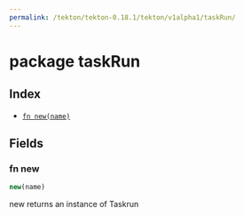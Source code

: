 ```yaml
---
permalink: /tekton/tekton-0.18.1/tekton/v1alpha1/taskRun/
---
```


# package taskRun



## Index

* [`fn new(name)`](#fn-new)

## Fields

### fn new

```ts
new(name)
```

new returns an instance of Taskrun